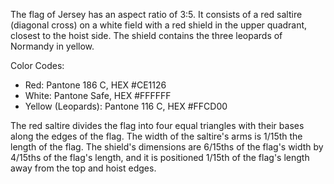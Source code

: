 The flag of Jersey has an aspect ratio of 3:5. It consists of a red saltire (diagonal cross) on a white field with a red shield in the upper quadrant, closest to the hoist side. The shield contains the three leopards of Normandy in yellow.

Color Codes:
- Red: Pantone 186 C, HEX #CE1126
- White: Pantone Safe, HEX #FFFFFF
- Yellow (Leopards): Pantone 116 C, HEX #FFCD00

The red saltire divides the flag into four equal triangles with their bases along the edges of the flag. The width of the saltire's arms is 1/15th the length of the flag. The shield's dimensions are 6/15ths of the flag's width by 4/15ths of the flag's length, and it is positioned 1/15th of the flag's length away from the top and hoist edges.